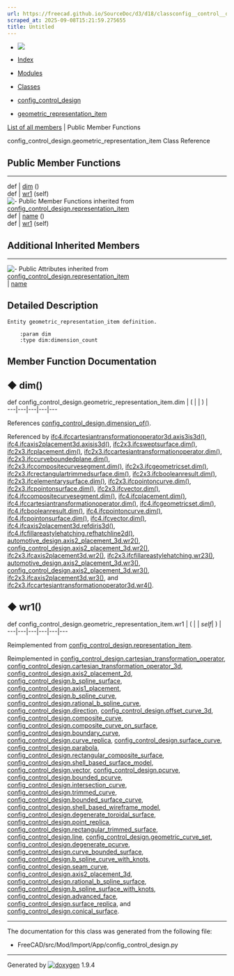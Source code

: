 ```yaml
---
url: https://freecad.github.io/SourceDoc/d3/d18/classconfig__control__design_1_1geometric__representation__item.html
scraped_at: 2025-09-08T15:21:59.275655
title: Untitled
---
```


  * [ ![](https://www.freecad.org/svg/logo-freecad.svg) ](https://freecadweb.org "FreeCAD")
  * [Index](../../index.html "Index")
  * [Modules](../../modules.html "Modules list")
  * [Classes](../../annotated.html "Annotated list")

  * [config_control_design](../../d4/d07/namespaceconfig__control__design.html)
  * [geometric_representation_item](../../d3/d18/classconfig__control__design_1_1geometric__representation__item.html)

[List of all members](../../d7/d26/classconfig__control__design_1_1geometric__representation__item-members.html) | Public Member Functions

config_control_design.geometric_representation_item Class Reference

##  Public Member Functions  
  
---  
def | [dim](../../d3/d18/classconfig__control__design_1_1geometric__representation__item.html#aac385fb99d009b699d0d77f10ebdc5f1) ()  
def | [wr1](../../d3/d18/classconfig__control__design_1_1geometric__representation__item.html#a779ebde9495ea4132b585e06aa418f13) (self)  
![-](../../closed.png) Public Member Functions inherited from
[config_control_design.representation_item](../../d9/d69/classconfig__control__design_1_1representation__item.html)  
def | [name](../../d9/d69/classconfig__control__design_1_1representation__item.html#a5ea878073c85170f328deff23a9c5732) ()  
def | [wr1](../../d9/d69/classconfig__control__design_1_1representation__item.html#a4cdc1db49341dedc8f271ec89801c713) (self)  
  
##  Additional Inherited Members  
  
---  
![-](../../closed.png) Public Attributes inherited from
[config_control_design.representation_item](../../d9/d69/classconfig__control__design_1_1representation__item.html)  
|
[name](../../d9/d69/classconfig__control__design_1_1representation__item.html#a0e8be677f8410825a46422f3c0e1c128)  
  
## Detailed Description

    
    
    Entity geometric_representation_item definition.
    
        :param dim
        :type dim:dimension_count

## Member Function Documentation

## ◆ dim()

def config_control_design.geometric_representation_item.dim  | ( | | ) |   
---|---|---|---|---  
  
References
[config_control_design.dimension_of()](../../d4/d07/namespaceconfig__control__design.html#aa7236ac2cdbbb5059f5e542e1dbdf94d).

Referenced by
[ifc4.ifccartesiantransformationoperator3d.axis3is3d()](../../d0/d2f/classifc4_1_1ifccartesiantransformationoperator3d.html#ad896e8cc3cd14db5cdcec81e4786eec1),
[ifc4.ifcaxis2placement3d.axisis3d()](../../d1/db1/classifc4_1_1ifcaxis2placement3d.html#ab2f3c3d035505e73f4c12cbceeeae151),
[ifc2x3.ifcsweptsurface.dim()](../../d6/df8/classifc2x3_1_1ifcsweptsurface.html#a5eb3187a1e204615771d1c71c0e05346),
[ifc2x3.ifcplacement.dim()](../../dd/dfd/classifc2x3_1_1ifcplacement.html#ac4dbcef9f43207432d3fa6d838dbdfb7),
[ifc2x3.ifccartesiantransformationoperator.dim()](../../d8/d5d/classifc2x3_1_1ifccartesiantransformationoperator.html#ad46e1f75ce8f2e0d1937c900059809bb),
[ifc2x3.ifccurveboundedplane.dim()](../../d2/dff/classifc2x3_1_1ifccurveboundedplane.html#a4b77cf901367c1cd92ffe6ef787c2f69),
[ifc2x3.ifccompositecurvesegment.dim()](../../dd/d6e/classifc2x3_1_1ifccompositecurvesegment.html#a6014167f48b54f55af87dec16702de32),
[ifc2x3.ifcgeometricset.dim()](../../dc/dab/classifc2x3_1_1ifcgeometricset.html#af569a780b93b69b4dce81b08ddd66f89),
[ifc2x3.ifcrectangulartrimmedsurface.dim()](../../d6/d82/classifc2x3_1_1ifcrectangulartrimmedsurface.html#a9864cd346a9caa1e4e8cf5a282192889),
[ifc2x3.ifcbooleanresult.dim()](../../dd/d21/classifc2x3_1_1ifcbooleanresult.html#aa2c029e00fa7348f4841b70fb651f921),
[ifc2x3.ifcelementarysurface.dim()](../../dc/d78/classifc2x3_1_1ifcelementarysurface.html#aa9fc1e4bb64357615bba0ad16fa6bc10),
[ifc2x3.ifcpointoncurve.dim()](../../d4/dfb/classifc2x3_1_1ifcpointoncurve.html#a97ff0b230b758d8c719d3dbe23a653a8),
[ifc2x3.ifcpointonsurface.dim()](../../d0/d83/classifc2x3_1_1ifcpointonsurface.html#a470f7e831cabe7ab72d99a5afbcb5906),
[ifc2x3.ifcvector.dim()](../../d3/d7f/classifc2x3_1_1ifcvector.html#acba206090ebaf1068c18b522050ab356),
[ifc4.ifccompositecurvesegment.dim()](../../da/d5c/classifc4_1_1ifccompositecurvesegment.html#af5316372982441eb627ec543094e86aa),
[ifc4.ifcplacement.dim()](../../d4/da3/classifc4_1_1ifcplacement.html#a4ff119d99b8ac53bebec7145128d0452),
[ifc4.ifccartesiantransformationoperator.dim()](../../d4/d39/classifc4_1_1ifccartesiantransformationoperator.html#a0a344ffdcb72a602de421822f59573dc),
[ifc4.ifcgeometricset.dim()](../../d1/d95/classifc4_1_1ifcgeometricset.html#a795b14ef2879e9acc0c066d66e122b9b),
[ifc4.ifcbooleanresult.dim()](../../d0/d2c/classifc4_1_1ifcbooleanresult.html#aa87cd3a0d4ac5e137c88d13ce336ba19),
[ifc4.ifcpointoncurve.dim()](../../d3/d46/classifc4_1_1ifcpointoncurve.html#ab0edcecba3e98c552d95d8ec2cbfd963),
[ifc4.ifcpointonsurface.dim()](../../d5/df4/classifc4_1_1ifcpointonsurface.html#a400416d6b069afa2e89e5d43ec6a37f1),
[ifc4.ifcvector.dim()](../../d0/d94/classifc4_1_1ifcvector.html#a472491a5b13134e67210054e2ac45890),
[ifc4.ifcaxis2placement3d.refdiris3d()](../../d1/db1/classifc4_1_1ifcaxis2placement3d.html#a2249e08fb14d97b33009f9638979ba10),
[ifc4.ifcfillareastylehatching.refhatchline2d()](../../d3/d40/classifc4_1_1ifcfillareastylehatching.html#a775eb971d46de59a558c12d4cbf073d2),
[automotive_design.axis2_placement_3d.wr2()](../../d8/d42/classautomotive__design_1_1axis2__placement__3d.html#a53e4146e50cdc12f6f425f5ae2a015e7),
[config_control_design.axis2_placement_3d.wr2()](../../dd/d2a/classconfig__control__design_1_1axis2__placement__3d.html#a8510a502b056a9261c4b9cf7323f51b4),
[ifc2x3.ifcaxis2placement3d.wr2()](../../d8/dbf/classifc2x3_1_1ifcaxis2placement3d.html#aab8fcc584ec7c8fa06ffd345c95b8663),
[ifc2x3.ifcfillareastylehatching.wr23()](../../da/d61/classifc2x3_1_1ifcfillareastylehatching.html#a8a321538b336a12f4d031b3c01cb3784),
[automotive_design.axis2_placement_3d.wr3()](../../d8/d42/classautomotive__design_1_1axis2__placement__3d.html#aef9f7d5b239a07bf44a95014ce73b61d),
[config_control_design.axis2_placement_3d.wr3()](../../dd/d2a/classconfig__control__design_1_1axis2__placement__3d.html#aea36ab2e3de9512bb5d028dfeaea109b),
[ifc2x3.ifcaxis2placement3d.wr3()](../../d8/dbf/classifc2x3_1_1ifcaxis2placement3d.html#a6df2d82e8ad19735331147ae1689c8be),
and
[ifc2x3.ifccartesiantransformationoperator3d.wr4()](../../de/d03/classifc2x3_1_1ifccartesiantransformationoperator3d.html#a68b1818b4a81ee6941337c29f3f4d8d7).

## ◆ wr1()

def config_control_design.geometric_representation_item.wr1  | ( |  | _self_| ) |   
---|---|---|---|---|---  
  
Reimplemented from
[config_control_design.representation_item](../../d9/d69/classconfig__control__design_1_1representation__item.html#a4cdc1db49341dedc8f271ec89801c713).

Reimplemented in
[config_control_design.cartesian_transformation_operator](../../d5/de5/classconfig__control__design_1_1cartesian__transformation__operator.html#a06437e2bc2271b9f251dae4e14d9519a),
[config_control_design.cartesian_transformation_operator_3d](../../dc/d92/classconfig__control__design_1_1cartesian__transformation__operator__3d.html#afd21097debcae9ba535fbee796734773),
[config_control_design.axis2_placement_2d](../../dd/d34/classconfig__control__design_1_1axis2__placement__2d.html#a7dd500bbf8d664b900aa90b7e10b0926),
[config_control_design.b_spline_surface](../../de/d46/classconfig__control__design_1_1b__spline__surface.html#a7b8fa4169157c5e5b779fdc1bfbbeb97),
[config_control_design.axis1_placement](../../d7/df7/classconfig__control__design_1_1axis1__placement.html#a2b3bad17a685bd44d94f254992a1a550),
[config_control_design.b_spline_curve](../../d9/d93/classconfig__control__design_1_1b__spline__curve.html#a398f92dc8b064539c2a505afbeb470de),
[config_control_design.rational_b_spline_curve](../../d2/d28/classconfig__control__design_1_1rational__b__spline__curve.html#ad450bf462f3eef07955850c3c609d71e),
[config_control_design.direction](../../da/d18/classconfig__control__design_1_1direction.html#a45700758912614fe3500bab0b19f8605),
[config_control_design.offset_curve_3d](../../dd/d91/classconfig__control__design_1_1offset__curve__3d.html#a5ccb88f0704f55ee73895137c7972ef2),
[config_control_design.composite_curve](../../d9/d22/classconfig__control__design_1_1composite__curve.html#a7adb0598ad5498f569df00d0632714ec),
[config_control_design.composite_curve_on_surface](../../da/d0c/classconfig__control__design_1_1composite__curve__on__surface.html#af1248e63f087994050d924b1f03ce2a7),
[config_control_design.boundary_curve](../../d4/d2f/classconfig__control__design_1_1boundary__curve.html#afe5e4e7932ec2ddaf7af41d9cacffcb6),
[config_control_design.curve_replica](../../db/d4a/classconfig__control__design_1_1curve__replica.html#ab244c22fdebf9081049a991c17f447d3),
[config_control_design.surface_curve](../../db/d04/classconfig__control__design_1_1surface__curve.html#a8c14cc35e33593ad00bb6b6d4d561cf9),
[config_control_design.parabola](../../d8/dcc/classconfig__control__design_1_1parabola.html#a23d0a36c703b93d69edf39a1bab8d238),
[config_control_design.rectangular_composite_surface](../../df/d23/classconfig__control__design_1_1rectangular__composite__surface.html#ac31aeab4af00b3f915b8d9d8efa69acb),
[config_control_design.shell_based_surface_model](../../dd/d19/classconfig__control__design_1_1shell__based__surface__model.html#af0fbce04fb6437b9d9ca476a5125ee73),
[config_control_design.vector](../../dc/d96/classconfig__control__design_1_1vector.html#a3afca0b28ec6498757c78eeca7c67b63),
[config_control_design.pcurve](../../d8/d67/classconfig__control__design_1_1pcurve.html#a081b5cdb8f8e42e856b54ca97fe9ba05),
[config_control_design.bounded_pcurve](../../db/dc7/classconfig__control__design_1_1bounded__pcurve.html#a4a82e5a675f172f3dc9b69cfa1c63bcb),
[config_control_design.intersection_curve](../../df/dd2/classconfig__control__design_1_1intersection__curve.html#a458c1aeb30e18e9d134998999b91248a),
[config_control_design.trimmed_curve](../../d5/d71/classconfig__control__design_1_1trimmed__curve.html#a2b4039eecdc53fc8dcb5cf94498f84dc),
[config_control_design.bounded_surface_curve](../../df/d5b/classconfig__control__design_1_1bounded__surface__curve.html#a5e85388765ed34c1e72173fc6e784624),
[config_control_design.shell_based_wireframe_model](../../dc/d93/classconfig__control__design_1_1shell__based__wireframe__model.html#ab7558c4c1f67f3e961b75968c0346c35),
[config_control_design.degenerate_toroidal_surface](../../df/dad/classconfig__control__design_1_1degenerate__toroidal__surface.html#ace3808e03b5d62b58c8b281839737b57),
[config_control_design.point_replica](../../d1/d7b/classconfig__control__design_1_1point__replica.html#ad2a02dc48666cf2068acff14ba8f5a70),
[config_control_design.rectangular_trimmed_surface](../../d3/df2/classconfig__control__design_1_1rectangular__trimmed__surface.html#a44a102b137d46fed49015ee7810a342b),
[config_control_design.line](../../d6/def/classconfig__control__design_1_1line.html#a3970abe56dda491e515ceeb4200b6a4c),
[config_control_design.geometric_curve_set](../../db/df5/classconfig__control__design_1_1geometric__curve__set.html#a064055181be36e349c6f269043e9db61),
[config_control_design.degenerate_pcurve](../../d3/d07/classconfig__control__design_1_1degenerate__pcurve.html#aae1772a95d3ed412ea932efd74ac2697),
[config_control_design.curve_bounded_surface](../../dc/d61/classconfig__control__design_1_1curve__bounded__surface.html#a2ec204f7adf74d242473768dff1f8e54),
[config_control_design.b_spline_curve_with_knots](../../d2/dc3/classconfig__control__design_1_1b__spline__curve__with__knots.html#a670e34aa43e8c3d276bf8a7df99f1d94),
[config_control_design.seam_curve](../../d7/d68/classconfig__control__design_1_1seam__curve.html#a84a4020f6d803bfad517b36cdd1558bb),
[config_control_design.axis2_placement_3d](../../dd/d2a/classconfig__control__design_1_1axis2__placement__3d.html#aefbd820c543c76fbbec4bcf974bb46aa),
[config_control_design.rational_b_spline_surface](../../df/da0/classconfig__control__design_1_1rational__b__spline__surface.html#a21c1bb1a384a79e5ef50126d0c2cb71c),
[config_control_design.b_spline_surface_with_knots](../../d9/d81/classconfig__control__design_1_1b__spline__surface__with__knots.html#abe07d58f15c35095876483703b505fa9),
[config_control_design.advanced_face](../../db/d65/classconfig__control__design_1_1advanced__face.html#a479a609264b1ca2e70775476f690681e),
[config_control_design.surface_replica](../../d5/d47/classconfig__control__design_1_1surface__replica.html#a1f82b4551b739b2e449d70bf30032d9b),
and
[config_control_design.conical_surface](../../de/d42/classconfig__control__design_1_1conical__surface.html#a92e0d1af17bf8d262fe664d42024cc3e).

* * *

The documentation for this class was generated from the following file:

  * FreeCAD/src/Mod/Import/App/config_control_design.py

* * *

Generated by
[![doxygen](../../doxygen.svg)](https://www.doxygen.org/index.html) 1.9.4

